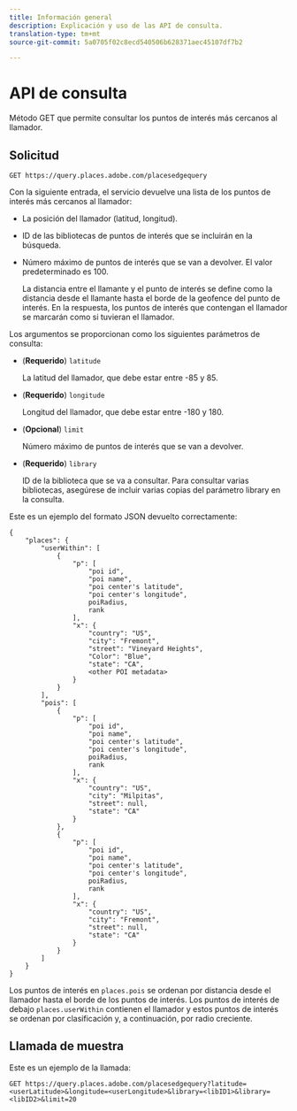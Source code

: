 ```yaml
---
title: Información general
description: Explicación y uso de las API de consulta.
translation-type: tm+mt
source-git-commit: 5a0705f02c8ecd540506b628371aec45107df7b2

---
```




# API de consulta

Método GET que permite consultar los puntos de interés más cercanos al llamador.

## Solicitud

```text
GET https://query.places.adobe.com/placesedgequery
```

Con la siguiente entrada, el servicio devuelve una lista de los puntos de interés más cercanos al llamador:

* La posición del llamador \(latitud, longitud\).
* ID de las bibliotecas de puntos de interés que se incluirán en la búsqueda.
* Número máximo de puntos de interés que se van a devolver.  El valor predeterminado es 100.

   La distancia entre el llamante y el punto de interés se define como la distancia desde el llamante hasta el borde de la geofence del punto de interés. En la respuesta, los puntos de interés que contengan el llamador se marcarán como si tuvieran el llamador.

Los argumentos se proporcionan como los siguientes parámetros de consulta:

* (**Requerido**) `latitude`

   La latitud del llamador, que debe estar entre -85 y 85.
* (**Requerido**) `longitude`

   Longitud del llamador, que debe estar entre -180 y 180.

* (**Opcional**) `limit`

   Número máximo de puntos de interés que se van a devolver.

* (**Requerido**) `library`

   ID de la biblioteca que se va a consultar. Para consultar varias bibliotecas, asegúrese de incluir varias copias del parámetro library en la consulta.

Este es un ejemplo del formato JSON devuelto correctamente:

```markup
{
    "places": {
        "userWithin": [
            {
                "p": [
                    "poi id",
                    "poi name",
                    "poi center's latitude",
                    "poi center's longitude",
                    poiRadius,
                    rank
                ],
                "x": {
                    "country": "US",
                    "city": "Fremont",
                    "street": "Vineyard Heights",
                    "Color": "Blue",
                    "state": "CA",
                    <other POI metadata>
                }
            }
        ],
        "pois": [
            {
                "p": [
                    "poi id",
                    "poi name",
                    "poi center's latitude",
                    "poi center's longitude",
                    poiRadius,
                    rank
                ],
                "x": {
                    "country": "US",
                    "city": "Milpitas",
                    "street": null,
                    "state": "CA"
                }
            },
            {
                "p": [
                    "poi id",
                    "poi name",
                    "poi center's latitude",
                    "poi center's longitude",
                    poiRadius,
                    rank
                ],
                "x": {
                    "country": "US",
                    "city": "Fremont",
                    "street": null,
                    "state": "CA"
                }
            }
        ]
    }
}
```

Los puntos de interés en `places.pois` se ordenan por distancia desde el llamador hasta el borde de los puntos de interés. Los puntos de interés de debajo `places.userWithin` contienen el llamador y estos puntos de interés se ordenan por clasificación y, a continuación, por radio creciente.

## Llamada de muestra

Este es un ejemplo de la llamada:

```text
GET https://query.places.adobe.com/placesedgequery?latitude=<userLatitude>&longitude=<userLongitude>&library=<libID1>&library=<libID2>&limit=20
```
